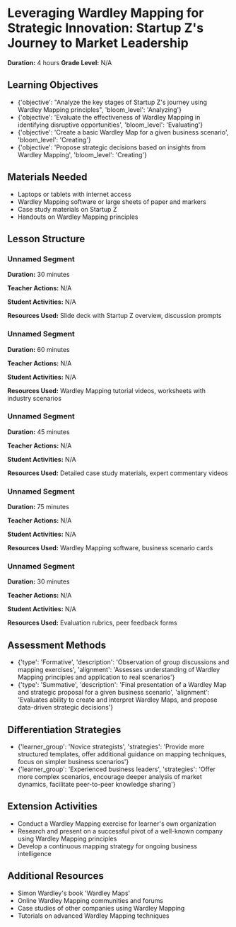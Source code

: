 # Leveraging Wardley Mapping for Strategic Innovation: Startup Z's Journey to Market Leadership

**Duration:** 4 hours
**Grade Level:** N/A

## Learning Objectives
- {'objective': "Analyze the key stages of Startup Z's journey using Wardley Mapping principles", 'bloom_level': 'Analyzing'}
- {'objective': 'Evaluate the effectiveness of Wardley Mapping in identifying disruptive opportunities', 'bloom_level': 'Evaluating'}
- {'objective': 'Create a basic Wardley Map for a given business scenario', 'bloom_level': 'Creating'}
- {'objective': 'Propose strategic decisions based on insights from Wardley Mapping', 'bloom_level': 'Creating'}

## Materials Needed
- Laptops or tablets with internet access
- Wardley Mapping software or large sheets of paper and markers
- Case study materials on Startup Z
- Handouts on Wardley Mapping principles

## Lesson Structure
### Unnamed Segment
**Duration:** 30 minutes

**Teacher Actions:** N/A

**Student Activities:** N/A

**Resources Used:** Slide deck with Startup Z overview, discussion prompts

### Unnamed Segment
**Duration:** 60 minutes

**Teacher Actions:** N/A

**Student Activities:** N/A

**Resources Used:** Wardley Mapping tutorial videos, worksheets with industry scenarios

### Unnamed Segment
**Duration:** 45 minutes

**Teacher Actions:** N/A

**Student Activities:** N/A

**Resources Used:** Detailed case study materials, expert commentary videos

### Unnamed Segment
**Duration:** 75 minutes

**Teacher Actions:** N/A

**Student Activities:** N/A

**Resources Used:** Wardley Mapping software, business scenario cards

### Unnamed Segment
**Duration:** 30 minutes

**Teacher Actions:** N/A

**Student Activities:** N/A

**Resources Used:** Evaluation rubrics, peer feedback forms

## Assessment Methods
- {'type': 'Formative', 'description': 'Observation of group discussions and mapping exercises', 'alignment': 'Assesses understanding of Wardley Mapping principles and application to real scenarios'}
- {'type': 'Summative', 'description': 'Final presentation of a Wardley Map and strategic proposal for a given business scenario', 'alignment': 'Evaluates ability to create and interpret Wardley Maps, and propose data-driven strategic decisions'}

## Differentiation Strategies
- {'learner_group': 'Novice strategists', 'strategies': 'Provide more structured templates, offer additional guidance on mapping techniques, focus on simpler business scenarios'}
- {'learner_group': 'Experienced business leaders', 'strategies': 'Offer more complex scenarios, encourage deeper analysis of market dynamics, facilitate peer-to-peer knowledge sharing'}

## Extension Activities
- Conduct a Wardley Mapping exercise for learner's own organization
- Research and present on a successful pivot of a well-known company using Wardley Mapping principles
- Develop a continuous mapping strategy for ongoing business intelligence

## Additional Resources
- Simon Wardley's book 'Wardley Maps'
- Online Wardley Mapping communities and forums
- Case studies of other companies using Wardley Mapping
- Tutorials on advanced Wardley Mapping techniques
